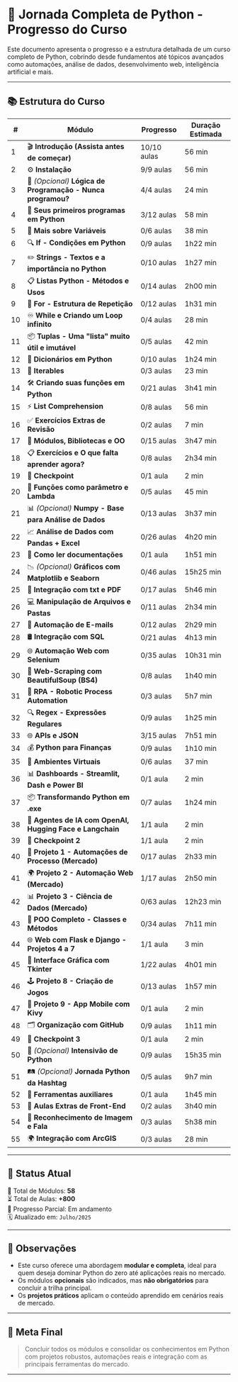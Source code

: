 # 🐍 Jornada Completa de Python - Progresso do Curso

Este documento apresenta o progresso e a estrutura detalhada de um curso completo de Python, cobrindo desde fundamentos até tópicos avançados como automações, análise de dados, desenvolvimento web, inteligência artificial e mais.

---

## 📚 Estrutura do Curso

| #  | Módulo                                                                 | Progresso  | Duração Estimada |
|----|------------------------------------------------------------------------|------------|------------------|
| 1  | 🎬 **Introdução (Assista antes de começar)**                          | 10/10 aulas | 56 min           |
| 2  | ⚙️ **Instalação**                                                     | 9/9 aulas   | 56 min           |
| 3  | 🧠 *(Opcional)* **Lógica de Programação - Nunca programou?**          | 4/4 aulas   | 24 min           |
| 4  | 🐍 **Seus primeiros programas em Python**                             | 3/12 aulas  | 58 min           |
| 5  | 🔣 **Mais sobre Variáveis**                                           | 0/6 aulas   | 38 min           |
| 6  | 🔍 **If - Condições em Python**                                       | 0/9 aulas   | 1h22 min         |
| 7  | ✏️ **Strings - Textos e a importância no Python**                     | 0/10 aulas  | 1h27 min         |
| 8  | 📋 **Listas Python - Métodos e Usos**                                 | 0/14 aulas  | 2h00 min         |
| 9  | 🔁 **For - Estrutura de Repetição**                                   | 0/12 aulas  | 1h31 min         |
| 10 | ♾️ **While e Criando um Loop infinito**                               | 0/4 aulas   | 28 min           |
| 11 | 📦 **Tuplas - Uma "lista" muito útil e imutável**                     | 0/5 aulas   | 42 min           |
| 12 | 🧾 **Dicionários em Python**                                          | 0/10 aulas  | 1h24 min         |
| 13 | 🔄 **Iterables**                                                      | 0/3 aulas   | 23 min           |
| 14 | 🛠️ **Criando suas funções em Python**                                | 0/21 aulas  | 3h41 min         |
| 15 | ⚡ **List Comprehension**                                              | 0/8 aulas   | 56 min           |
| 16 | ✅ **Exercícios Extras de Revisão**                                   | 0/2 aulas   | 7 min            |
| 17 | 🧰 **Módulos, Bibliotecas e OO**                                      | 0/15 aulas  | 3h47 min         |
| 18 | 📋 **Exercícios e O que falta aprender agora?**                       | 0/8 aulas   | 2h34 min         |
| 19 | 🧪 **Checkpoint**                                                     | 0/1 aula    | 2 min            |
| 20 | 🧠 **Funções como parâmetro e Lambda**                                | 0/5 aulas   | 45 min           |
| 21 | 📊 *(Opcional)* **Numpy - Base para Análise de Dados**                | 0/13 aulas  | 3h37 min         |
| 22 | 📈 **Análise de Dados com Pandas + Excel**                            | 0/26 aulas  | 4h20 min         |
| 23 | 📖 **Como ler documentações**                                         | 0/1 aula    | 1h51 min         |
| 24 | 📉 *(Opcional)* **Gráficos com Matplotlib e Seaborn**                | 0/46 aulas  | 15h25 min        |
| 25 | 📄 **Integração com txt e PDF**                                       | 0/17 aulas  | 5h46 min         |
| 26 | 💻 **Manipulação de Arquivos e Pastas**                               | 0/11 aulas  | 2h34 min         |
| 27 | 📧 **Automação de E-mails**                                           | 0/12 aulas  | 2h29 min         |
| 28 | 🛢️ **Integração com SQL**                                            | 0/21 aulas  | 4h13 min         |
| 29 | 🌐 **Automação Web com Selenium**                                     | 0/35 aulas  | 10h31 min        |
| 30 | 🧽 **Web-Scraping com BeautifulSoup (BS4)**                           | 0/8 aulas   | 1h40 min         |
| 31 | 🤖 **RPA - Robotic Process Automation**                               | 0/3 aulas   | 5h7 min          |
| 32 | 🔍 **Regex - Expressões Regulares**                                   | 0/9 aulas   | 1h25 min         |
| 33 | 🌐 **APIs e JSON**                                                    | 3/15 aulas  | 7h51 min         |
| 34 | 💰 **Python para Finanças**                                           | 0/9 aulas   | 1h10 min         |
| 35 | 🧪 **Ambientes Virtuais**                                             | 0/6 aulas   | 37 min           |
| 36 | 📊 **Dashboards - Streamlit, Dash e Power BI**                        | 0/1 aula    | 2 min            |
| 37 | 📦 **Transformando Python em .exe**                                   | 0/7 aulas   | 1h24 min         |
| 38 | 🧠 **Agentes de IA com OpenAI, Hugging Face e Langchain**             | 1/1 aula    | 2 min            |
| 39 | 📍 **Checkpoint 2**                                                   | 1/1 aula    | 2 min            |
| 40 | 🧩 **Projeto 1 - Automações de Processo (Mercado)**                   | 0/17 aulas  | 2h33 min         |
| 41 | 🌍 **Projeto 2 - Automação Web (Mercado)**                            | 1/17 aulas  | 2h50 min         |
| 42 | 📊 **Projeto 3 - Ciência de Dados (Mercado)**                         | 0/63 aulas  | 12h23 min        |
| 43 | 🧱 **POO Completo - Classes e Métodos**                               | 0/34 aulas  | 7h11 min         |
| 44 | 🌐 **Web com Flask e Django - Projetos 4 a 7**                        | 1/1 aula    | 3 min            |
| 45 | 🎨 **Interface Gráfica com Tkinter**                                  | 1/22 aulas  | 4h01 min         |
| 46 | 🕹️ **Projeto 8 - Criação de Jogos**                                   | 0/13 aulas  | 1h57 min         |
| 47 | 📱 **Projeto 9 - App Mobile com Kivy**                                | 0/1 aula    | 2 min            |
| 48 | 🗂️ **Organização com GitHub**                                        | 0/9 aulas   | 1h11 min         |
| 49 | 📍 **Checkpoint 3**                                                   | 0/1 aula    | 2 min            |
| 50 | 🚀 *(Opcional)* **Intensivão de Python**                             | 0/9 aulas   | 15h35 min        |
| 51 | 🛤️ *(Opcional)* **Jornada Python da Hashtag**                        | 0/5 aulas   | 9h7 min          |
| 52 | 🧰 **Ferramentas auxiliares**                                         | 0/1 aula    | 1h45 min         |
| 53 | 🎨 **Aulas Extras de Front-End**                                     | 0/2 aulas   | 3h40 min         |
| 54 | 🧠 **Reconhecimento de Imagem e Fala**                                | 0/3 aulas   | 5h38 min         |
| 55 | 🌍 **Integração com ArcGIS**                                          | 0/3 aulas   | 28 min           |

---

## 🚧 Status Atual

📘 Total de Módulos: **58**  
⏳ Total de Aulas: **+800**  
🎯 Progresso Parcial: Em andamento  
🗓️ Atualizado em: `Julho/2025`

---

## 📌 Observações

- Este curso oferece uma abordagem **modular e completa**, ideal para quem deseja dominar Python do zero até aplicações reais no mercado.
- Os módulos **opcionais** são indicados, mas **não obrigatórios** para concluir a trilha principal.
- Os **projetos práticos** aplicam o conteúdo aprendido em cenários reais de mercado.

---

## 🧠 Meta Final

> Concluir todos os módulos e consolidar os conhecimentos em Python com projetos robustos, automações reais e integração com as principais ferramentas do mercado.

---
